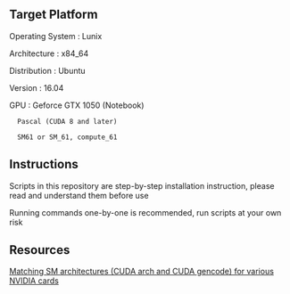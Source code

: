 ## Target Platform
Operating System : Lunix

Architecture : x84_64

Distribution : Ubuntu

Version : 16.04

GPU : Geforce GTX 1050 (Notebook)

      Pascal (CUDA 8 and later)
      
      SM61 or SM_61, compute_61

## Instructions
Scripts in this repository are step-by-step installation instruction, please read and understand them before use

Running commands one-by-one is recommended, run scripts at your own risk

## Resources
[Matching SM architectures (CUDA arch and CUDA gencode) for various NVIDIA cards](http://arnon.dk/matching-sm-architectures-arch-and-gencode-for-various-nvidia-cards/)
